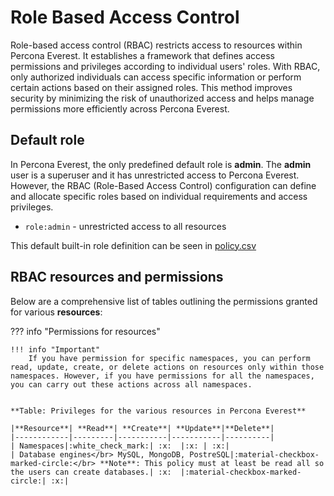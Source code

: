 # Role Based Access Control

Role-based access control (RBAC) restricts access to resources within Percona Everest. It establishes a framework that defines access permissions and privileges according to individual users' roles. With RBAC, only authorized individuals can access specific information or perform certain actions based on their assigned roles. This method improves security by minimizing the risk of unauthorized access and helps manage permissions more efficiently across Percona Everest.


## Default role

In Percona Everest, the only predefined default role is **admin**. The **admin** user is a superuser and it has unrestricted access to Percona Everest. However, the RBAC (Role-Based Access Control) configuration can define and allocate specific roles based on individual requirements and access privileges.

- `role:admin` - unrestricted access to all resources

This default built-in role definition can be seen in [policy.csv]()


## RBAC resources and permissions


Below are a comprehensive list of tables outlining the permissions granted for various **resources**:

??? info "Permissions for resources"


    !!! info "Important"
        If you have permission for specific namespaces, you can perform read, update, create, or delete actions on resources only within those namespaces. However, if you have permissions for all the namespaces, you can carry out these actions across all namespaces.


    **Table: Privileges for the various resources in Percona Everest**

    |**Resource**| **Read**| **Create**| **Update**|**Delete**|
    |------------|---------|-----------|-----------|----------|
    | Namespaces|:white_check_mark:| :x:  |:x: | :x:|
    | Database engines</br> MySQL, MongoDB, PostreSQL|:material-checkbox-marked-circle:</br> **Note**: This policy must at least be read all so the users can create databases.| :x:  |:material-checkbox-marked-circle:| :x:|  
    
    
  






